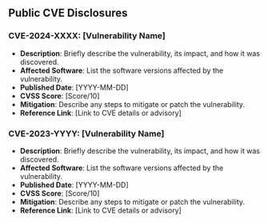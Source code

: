 ## Public CVE Disclosures

### CVE-2024-XXXX: [Vulnerability Name]
- **Description**: Briefly describe the vulnerability, its impact, and how it was discovered.
- **Affected Software**: List the software versions affected by the vulnerability.
- **Published Date**: [YYYY-MM-DD]
- **CVSS Score**: [Score/10]
- **Mitigation**: Describe any steps to mitigate or patch the vulnerability.
- **Reference Link**: [Link to CVE details or advisory]

### CVE-2023-YYYY: [Vulnerability Name]
- **Description**: Briefly describe the vulnerability, its impact, and how it was discovered.
- **Affected Software**: List the software versions affected by the vulnerability.
- **Published Date**: [YYYY-MM-DD]
- **CVSS Score**: [Score/10]
- **Mitigation**: Describe any steps to mitigate or patch the vulnerability.
- **Reference Link**: [Link to CVE details or advisory]

